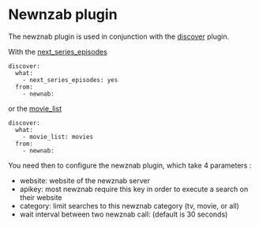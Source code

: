 # Newnzab plugin
The newznab plugin is used in conjunction with the [discover](/Plugins/discover) plugin.

With the [next_series_episodes](/Plugins/next_series_episodes)
```
discover:
  what:
    - next_series_episodes: yes
  from: 
    - newnab:
```

or the [movie_list](/Plugins/List/movie_list)

```
discover:
  what:
    - movie_list: movies
  from: 
    - newnab:
```


You need then to configure the newznab plugin, which take 4 parameters :
- website: website of the newznab server
- apikey:  most newznab require this key in order to execute a search on their website
- category: limit searches to this newznab category (tv, movie, or all)
- wait  interval between two newznab call: (default is 30 seconds)